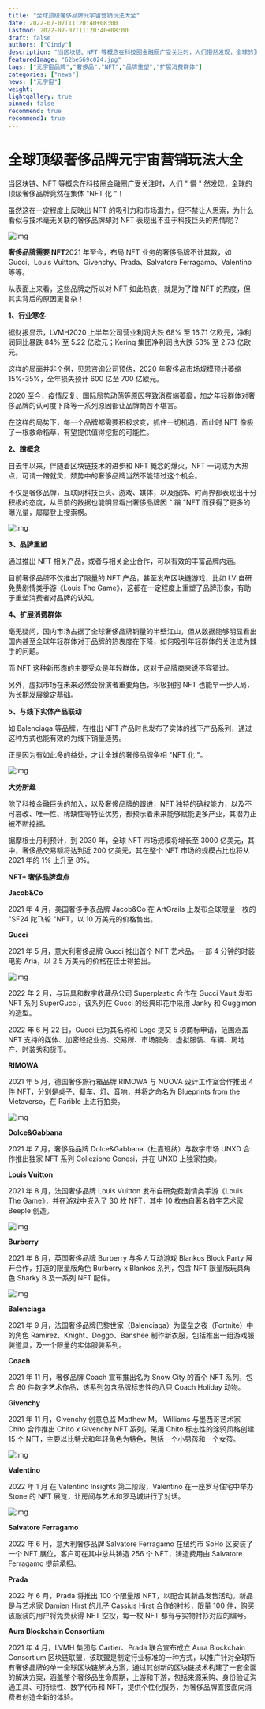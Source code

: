 ```yaml
---
title: "全球顶级奢侈品牌元宇宙营销玩法大全"
date: 2022-07-07T11:20:40+08:00
lastmod: 2022-07-07T11:20:40+08:00
draft: false
authors: ["Cindy"]
description: "当区块链、NFT 等概念在科技圈金融圈广受关注时，人们懵然发现，全球的顶级奢侈品牌竟然在集体NFT 化！"
featuredImage: "62be569c024.jpg"
tags: ["元宇宙品牌","奢侈品","NFT","品牌重塑","扩展消费群体"]
categories: ["news"]
news: ["元宇宙"]
weight: 
lightgallery: true
pinned: false
recommend: true
recommend1: true
---
```


# 全球顶级奢侈品牌元宇宙营销玩法大全

当区块链、NFT 等概念在科技圈金融圈广受关注时，人们 " 懵 " 然发现，全球的顶级奢侈品牌竟然在集体 "NFT 化 "！

虽然这在一定程度上反映出 NFT 的吸引力和市场潜力，但不禁让人思索，为什么看似与技术毫无关联的奢侈品牌却对 NFT 表现出不亚于科技巨头的热情呢？

![img](http://zkres1.myzaker.com/202207/62be569c8e9f095d785ed653_1024.jpg)

**奢侈品牌需要 NFT**2021 年至今，布局 NFT 业务的奢侈品牌不计其数，如 Gucci、Louis Vuitton、Givenchy、Prada、Salvatore Ferragamo、Valentino 等等。

从表面上来看，这些品牌之所以对 NFT 如此热衷，就是为了蹭 NFT 的热度，但其实背后的原因更复杂！

**1、行业寒冬**

据财报显示，LVMH2020 上半年公司营业利润大跌 68% 至 16.71 亿欧元，净利润同比暴跌 84% 至 5.22 亿欧元；Kering 集团净利润也大跌 53% 至 2.73 亿欧元。

这样的局面并非个例，贝恩咨询公司预估，2020 年奢侈品市场规模预计萎缩 15%-35%，全年损失预计 600 亿至 700 亿欧元。

2020 至今，疫情反复、国际局势动荡等原因导致消费端萎靡，加之年轻群体对奢侈品牌的认可度下降等一系列原因都让品牌商苦不堪言。

在这样的局势下，每一个品牌都需要积极求变，抓住一切机遇，而此时 NFT 像极了一根救命稻草，有望提供值得挖掘的可能性。

**2、蹭概念**

自去年以来，伴随着区块链技术的进步和 NFT 概念的爆火，NFT 一词成为大热点，可谓一蹭就灵，颓势中的奢侈品牌当然不能错过这个机会。

不仅是奢侈品牌，互联网科技巨头、游戏、媒体，以及服饰、时尚界都表现出十分积极的态度，从目前的数据也能明显看出奢侈品牌因 " 蹭 "NFT 而获得了更多的曝光量，屡屡登上搜索榜。



![img](http://zkres2.myzaker.com/202207/62be569c8e9f095d785ed654_1024.jpg)

**3、品牌重塑**

通过推出 NFT 相关产品，或者与相关企业合作，可以有效的丰富品牌内涵。

目前奢侈品牌不仅推出了限量的 NFT 产品，甚至发布区块链游戏，比如 LV 自研免费剧情类手游《Louis The Game》，这都在一定程度上重塑了品牌形象，有助于重塑消费者对品牌的认知。

**4、扩展消费群体**

毫无疑问，国内市场占据了全球奢侈品牌销量的半壁江山，但从数据能够明显看出国内甚至全球年轻群体对于品牌的热衷度在下降，如何吸引年轻群体的关注成为棘手的问题。

而 NFT 这种新形态的主要受众是年轻群体，这对于品牌商来说不容错过。

另外，虚拟市场在未来必然会扮演者重要角色，积极拥抱 NFT 也能早一步入局，为长期发展奠定基础。

**5、与线下实体产品联动**

如 Balenciaga 等品牌，在推出 NFT 产品时也发布了实体的线下产品系列，通过这种方式也能有效的为线下销量造势。

正是因为有如此多的益处，才让全球的奢侈品牌争相 "NFT 化 "。



![img](http://zkres2.myzaker.com/202207/62be569c8e9f095d785ed655_1024.jpg)

**大势所趋**

除了科技金融巨头的加入，以及奢侈品牌的跟进，NFT 独特的确权能力，以及不可篡改、唯一性、稀缺性等特征优势，都预示着未来能够赋能更多产业，其潜力正被不断挖掘。

据摩根士丹利预计，到 2030 年，全球 NFT 市场规模将增长至 3000 亿美元，其中，奢侈品交易额将达到近 200 亿美元，其在整个 NFT 市场的规模占比也将从 2021 年的 1% 上升至 8%。

**NFT+ 奢侈品牌盘点**

**Jacob&Co**

2021 年 4 月，美国奢侈手表品牌 Jacob&Co 在 ArtGrails 上发布全球限量一枚的 "SF24 陀飞轮 "NFT，以 10 万美元的价格售出。

**Gucci**

2021 年 5 月，意大利奢侈品牌 Gucci 推出首个 NFT 艺术品，一部 4 分钟的时装电影 Aria，以 2.5 万美元的价格在佳士得拍出。



![img](http://zkres1.myzaker.com/202207/62be569c8e9f095d785ed657_1024.jpg)

2022 年 2 月，与玩具和数字收藏品公司 Superplastic 合作在 Gucci Vault 发布 NFT 系列 SuperGucci，该系列在 Gucci 的经典印花中采用 Janky 和 Guggimon 的造型。

2022 年 6 月 22 日，Gucci 已为其名称和 Logo 提交 5 项商标申请，范围涵盖 NFT 支持的媒体、加密经纪业务、交易所、市场服务、虚拟服装、车辆、房地产、时装秀和货币。

**RIMOWA**

2021 年 5 月，德国奢侈旅行箱品牌 RIMOWA 与 NUOVA 设计工作室合作推出 4 件 NFT，分别是桌子、餐车、灯、音响，并将之命名为 Blueprints from the Metaverse，在 Rarible 上进行拍卖。



![img](http://zkres2.myzaker.com/202207/62be569c8e9f095d785ed658_1024.jpg)

**Dolce&Gabbana**

2021 年 7 月，奢侈品品牌 Dolce&Gabbana（杜嘉班纳）与数字市场 UNXD 合作推出独家 NFT 系列 Collezione Genesi，并在 UNXD 上独家拍卖。

**Louis Vuitton**

2021 年 8 月，法国奢侈品牌 Louis Vuitton 发布自研免费剧情类手游《Louis The Game》，并在游戏中嵌入了 30 枚 NFT，其中 10 枚由自著名数字艺术家 Beeple 创造。



![img](http://zkres1.myzaker.com/202207/62be569c8e9f095d785ed659_1024.jpg)

**Burberry**

2021 年 8 月，英国奢侈品牌 Burberry 与多人互动游戏 Blankos Block Party 展开合作，打造的限量版角色 Burberry x Blankos 系列，包含 NFT 限量版玩具角色 Sharky B 及一系列 NFT 配件。



![img](http://zkres2.myzaker.com/202207/62be569c8e9f095d785ed65a_1024.jpg)

**Balenciaga**



2021 年 9 月，法国奢侈品牌巴黎世家（Balenciaga）为堡垒之夜（Fortnite）中的角色 Ramirez、Knight、Doggo、Banshee 制作新衣服，包括推出一组游戏服装道具，及一个限量的实体服装系列。

**Coach**

2021 年 11 月，奢侈品牌 Coach 宣布推出名为 Snow City 的首个 NFT 系列，包含 80 件数字艺术作品，该系列包含品牌标志性的八只 Coach Holiday 动物。

**Givenchy**

2021 年 11 月，Givenchy 创意总监 Matthew M。 Williams 与墨西哥艺术家 Chito 合作推出 Chito x Givenchy NFT 系列，采用 Chito 标志性的涂鸦风格创建 15 个 NFT，主要以比特犬和年轻角色为特色，包括一个小男孩和一个女孩。



![img](http://zkres1.myzaker.com/202207/62be569c8e9f095d785ed65b_1024.jpg)

**Valentino**



2022 年 1 月 在 Valentino Insights 第二阶段，Valentino 在一座罗马住宅中举办 Stone 的 NFT 展览，让房间与艺术和罗马城进行了对话。



![img](http://zkres1.myzaker.com/202207/62be569c8e9f095d785ed65c_1024.jpg)

**Salvatore Ferragamo**

2022 年 6 月，意大利奢侈品牌 Salvatore Ferragamo 在纽约市 SoHo 区安装了一个 NFT 展位，客户可在其中总共铸造 256 个 NFT，铸造费用由 Salvatore Ferragamo 提前承担。

**Prada**

2022 年 6 月，Prada 将推出 100 个限量版 NFT，以配合其新品发售活动。新品是与艺术家 Damien Hirst 的儿子 Cassius Hirst 合作的衬衫，限量 100 件，购买该服装的用户将免费获得 NFT 空投，每一枚 NFT 都有与实物衬衫对应的编号。

**Aura Blockchain Consortium**

2021 年 4 月，LVMH 集团与 Cartier、Prada 联合宣布成立 Aura Blockchain Consortium 区块链联盟，该联盟是制定行业标准的一种方式，以推广针对全球所有奢侈品牌的单一全球区块链解决方案，通过其创新的区块链技术构建了一套全面的解决方案，涵盖整个奢侈品生命周期，上游和下游，包括来源采购、身份验证沟通工具、可持续性、数字代币和 NFT，提供个性化服务，为奢侈品牌直接面向消费者创造全新的体验。